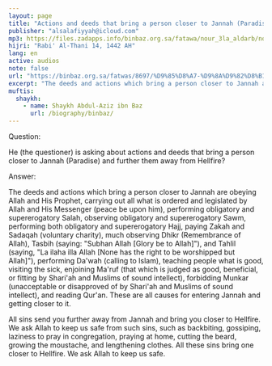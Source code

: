 ```yaml
---
layout: page
title: "Actions and deeds that bring a person closer to Jannah (Paradise) and further them away from Hellfire"
publisher: "alsalafiyyah@icloud.com"
mp3: https://files.zadapps.info/binbaz.org.sa/fatawa/nour_3la_aldarb/nour_283/28311.mp3
hijri: "Rabi' Al-Thani 14, 1442 AH"
lang: en
active: audios
note: false
url: "https://binbaz.org.sa/fatwas/8697/%D9%85%D8%A7-%D9%8A%D9%82%D8%B1%D8%A8-%D8%A7%D9%84%D9%89-%D8%A7%D9%84%D8%AC%D9%86%D8%A9-%D9%88%D9%85%D8%A7-%D9%8A%D8%A8%D8%A7%D8%B9%D8%AF-%D8%B9%D9%86-%D8%A7%D9%84%D9%86%D8%A7%D8%B1"
excerpt: "The deeds and actions which bring a person closer to Jannah are obeying Allah and His Prophet, carrying out all what is ordered and legislated by Allah and His Messenger (peace be upon him), performing obligatory and supererogatory Salah."
muftis:
  shaykh: 
    - name: Shaykh Abdul-Aziz ibn Baz
      url: /biography/binbaz/
---
```


Question: 

He (the questioner) is asking about actions and deeds that bring a person closer to Jannah (Paradise) and further them away from Hellfire? 

Answer: 

The deeds and actions which bring a person closer to Jannah are obeying Allah and His Prophet, carrying out all what is ordered and legislated by Allah and His Messenger (peace be upon him), performing obligatory and supererogatory Salah, observing obligatory and supererogatory Sawm, performing both obligatory and supererogatory Hajj, paying Zakah and Sadaqah (voluntary charity), much observing Dhikr (Remembrance of Allah), Tasbih (saying: "Subhan Allah [Glory be to Allah]"), and Tahlil (saying, "La ilaha illa Allah [None has the right to be worshipped but Allah]"), performing Da'wah (calling to Islam), teaching people what is good, visiting the sick, enjoining Ma'ruf (that which is judged as good, beneficial, or fitting by Shari'ah and Muslims of sound intellect), forbidding Munkar (unacceptable or disapproved of by Shari'ah and Muslims of sound intellect), and reading Qur'an. These are all causes for entering Jannah and getting closer to it. 

All sins send you further away from Jannah and bring you closer to Hellfire. We ask Allah to keep us safe from such sins, such as backbiting, gossiping, laziness to pray in congregation, praying at home, cutting the beard, growing the moustache, and lengthening clothes. All these sins bring one closer to Hellfire. We ask Allah to keep us safe. 
